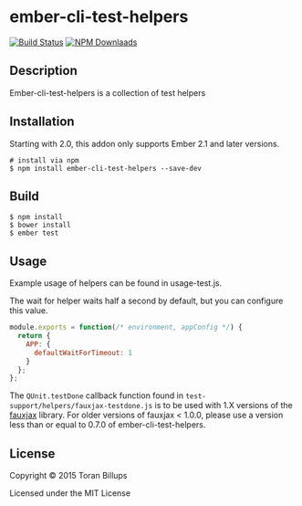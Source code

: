 # ember-cli-test-helpers

[![Build Status](https://travis-ci.org/toranb/ember-cli-test-helpers.svg?branch=master)](https://travis-ci.org/toranb/ember-cli-test-helpers)
[![NPM Downlaads](https://img.shields.io/npm/dm/ember-cli-test-helpers.svg)](https://www.npmjs.org/package/ember-cli-test-helpers)

## Description
Ember-cli-test-helpers is a collection of test helpers

## Installation
Starting with 2.0, this addon only supports Ember 2.1 and later versions.

```
# install via npm
$ npm install ember-cli-test-helpers --save-dev
```

## Build
```
$ npm install
$ bower install
$ ember test
```

## Usage
Example usage of helpers can be found in usage-test.js.

The wait for helper waits half a second by default, but you can configure this value.

```js
module.exports = function(/* environment, appConfig */) {
  return {
    APP: {
      defaultWaitForTimeout: 1
    }
  };
};
```

The `QUnit.testDone` callback function found in
`test-support/helpers/fauxjax-testdone.js` is to be used
with 1.X versions of the [fauxjax] library. For older
versions of fauxjax < 1.0.0, please use a version less
than or equal to 0.7.0 of ember-cli-test-helpers.

## License

Copyright © 2015 Toran Billups

Licensed under the MIT License

[fauxjax]: https://github.com/jarrodctaylor/fauxjax
